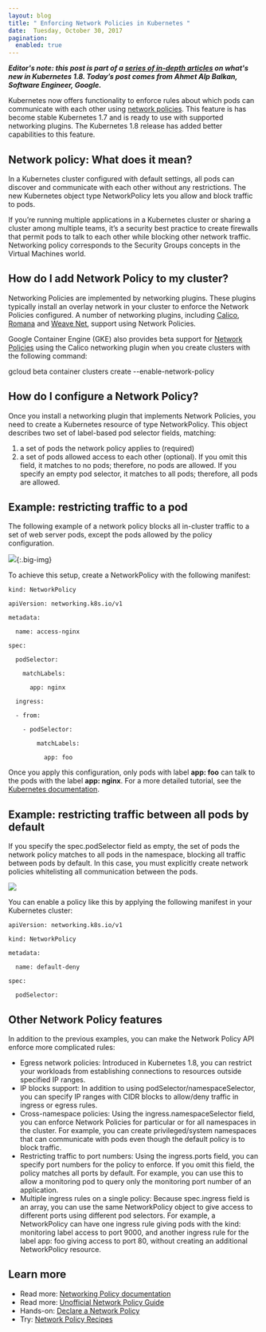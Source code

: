 ```yaml
---
layout: blog
title: " Enforcing Network Policies in Kubernetes "
date:  Tuesday, October 30, 2017
pagination:
  enabled: true
---
```

_**Editor's note: this post is part of a [series of in-depth articles](http://blog.kubernetes.io/2017/10/five-days-of-kubernetes-18.html) on what's new in Kubernetes 1.8. Today’s post comes from Ahmet Alp Balkan, Software Engineer, Google.**_  



Kubernetes now offers functionality to enforce rules about which pods can communicate with each other using [network policies](https://kubernetes.io/docs/concepts/services-networking/network-policies/). This feature is has become stable Kubernetes 1.7 and is ready to use with supported networking plugins. The Kubernetes 1.8 release has added better capabilities to this feature.


## Network policy: What does it mean?
In a Kubernetes cluster configured with default settings, all pods can discover and communicate with each other without any restrictions. The new Kubernetes object type NetworkPolicy lets you allow and block traffic to pods.  

If you’re running multiple applications in a Kubernetes cluster or sharing a cluster among multiple teams, it’s a security best practice to create firewalls that permit pods to talk to each other while blocking other network traffic. Networking policy corresponds to the Security Groups concepts in the Virtual Machines world.



## How do I add Network Policy to my cluster?
Networking Policies are implemented by networking plugins. These plugins typically install an overlay network in your cluster to enforce the Network Policies configured. A number of networking plugins, including [Calico](https://kubernetes.io/docs/tasks/configure-pod-container/calico-network-policy/), [Romana](https://kubernetes.io/docs/tasks/configure-pod-container/romana-network-policy/) and [Weave Net](https://kubernetes.io/docs/tasks/configure-pod-container/weave-network-policy/), support using Network Policies.  

Google Container Engine (GKE) also provides beta support for [Network Policies](https://cloud.google.com/container-engine/docs/network-policy) using the Calico networking plugin when you create clusters with the following command:  

gcloud beta container clusters create --enable-network-policy  

##   

## How do I configure a Network Policy?
Once you install a networking plugin that implements Network Policies, you need to create a Kubernetes resource of type NetworkPolicy. This object describes two set of label-based pod selector fields, matching:  

1. a set of pods the network policy applies to (required)
2. a set of pods allowed access to each other (optional). If you omit this field, it matches to no pods; therefore, no pods are allowed. If you specify an empty pod selector, it matches to all pods; therefore, all pods are allowed.

## Example: restricting traffic to a pod
The following example of a network policy blocks all in-cluster traffic to a set of web server pods, except the pods allowed by the policy configuration.   

 ![](https://lh4.googleusercontent.com/e8JzhKYICOzh44sHcedjt4IRRpw2zpFNbJ2UY83fBdWYCIvFVSlHJNmIwLzIHVxrScc2eNCyv37mm903TVT9VkMuHPxe_5Hk8CvJTqGsSK7WtEDCbn1Q25S-o_kHcEiKUUl1NV9g){:.big-img}


To achieve this setup, create a NetworkPolicy with the following manifest:  


```
kind: NetworkPolicy

apiVersion: networking.k8s.io/v1

metadata:

  name: access-nginx

spec:

  podSelector:

    matchLabels:

      app: nginx

  ingress:

  - from:

    - podSelector:

        matchLabels:

          app: foo
 ```


Once you apply this configuration, only pods with label **app: foo** can talk to the pods with the label **app: nginx**. For a more detailed tutorial, see the [Kubernetes documentation](https://kubernetes.io/docs/tasks/administer-cluster/declare-network-policy/).  


## Example: restricting traffic between all pods by default
If you specify the spec.podSelector field as empty, the set of pods the network policy matches to all pods in the namespace, blocking all traffic between pods by default. In this case, you must explicitly create network policies whitelisting all communication between the pods.  

 ![](https://lh6.googleusercontent.com/FYmu74F7fW7DabtzBd6PULsgzKz0WmCli2Sw0SW8zVr0U7m-P6eGvov0mZGv9ngxncGXJmPxzapL3yQXXSBKTHsI8zw5kh-2hqzK6fW7YuqU6X5ofb5ilbis2KUJ2HvF3IHXsMcK)  

You can enable a policy like this by applying the following manifest in your Kubernetes cluster:  


```
apiVersion: networking.k8s.io/v1

kind: NetworkPolicy

metadata:

  name: default-deny

spec:

  podSelector:
 ```



## Other Network Policy features
In addition to the previous examples, you can make the Network Policy API enforce more complicated rules:



- Egress network policies: Introduced in Kubernetes 1.8, you can restrict your workloads from establishing connections to resources outside specified IP ranges.
- IP blocks support: In addition to using podSelector/namespaceSelector, you can specify IP ranges with CIDR blocks to allow/deny traffic in ingress or egress rules.
- Cross-namespace policies: Using the ingress.namespaceSelector field, you can enforce Network Policies for particular or for all namespaces in the cluster. For example, you can create privileged/system namespaces that can communicate with pods even though the default policy is to block traffic.
- Restricting traffic to port numbers: Using the ingress.ports field, you can specify port numbers for the policy to enforce. If you omit this field, the policy matches all ports by default. For example, you can use this to allow a monitoring pod to query only the monitoring port number of an application.
- Multiple ingress rules on a single policy: Because spec.ingress field is an array, you can use the same NetworkPolicy object to give access to different ports using different pod selectors. For example, a NetworkPolicy can have one ingress rule giving pods with the kind: monitoring label access to port 9000, and another ingress rule for the label app: foo giving access to port 80, without creating an additional NetworkPolicy resource.

## Learn more

- Read more: [Networking Policy documentation](https://kubernetes.io/docs/concepts/services-networking/network-policies/)
- Read more: [Unofficial Network Policy Guide](https://ahmet.im/blog/kubernetes-network-policy/)
- Hands-on: [Declare a Network Policy](https://kubernetes.io/docs/tasks/administer-cluster/declare-network-policy/)
- Try: [Network Policy Recipes](https://github.com/ahmetb/kubernetes-networkpolicy-tutorial)
